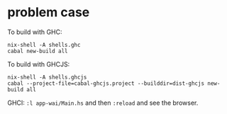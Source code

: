 
# problem case

To build with GHC:


```
nix-shell -A shells.ghc
cabal new-build all
```

To build with GHCJS:

```
nix-shell -A shells.ghcjs
cabal --project-file=cabal-ghcjs.project --builddir=dist-ghcjs new-build all
```

GHCI: `:l app-wai/Main.hs` and then `:reload` and see the browser.

